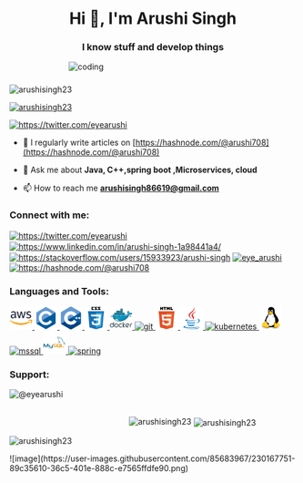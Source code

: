 <h1 align="center">Hi 👋, I'm Arushi Singh</h1>
<h3 align="center">I know stuff and develop things</h3>
<img align="right" alt="coding"  width="400" height="40" src="https://www.google.com/url?sa=i&url=https%3A%2F%2Ftenor.com%2Fview%2Fprogramming-gif-25868426&psig=AOvVaw0Qgyiul6JJ14gcBdjLNXsE&ust=1680804274223000&source=images&cd=vfe&ved=0CA8QjRxqFwoTCIC1xf-pk_4CFQAAAAAdAAAAABAJ"
<p align="left"> <img src="https://komarev.com/ghpvc/?username=arushisingh23&label=Profile%20views&color=0e75b6&style=flat" alt="arushisingh23" /> </p>

<p align="left"> <a href="https://github.com/ryo-ma/github-profile-trophy"><img src="https://github-profile-trophy.vercel.app/?username=arushisingh23" alt="arushisingh23" /></a> </p>

<p align="left"> <a href="https://twitter.com/https://twitter.com/eyearushi" target="blank"><img src="https://img.shields.io/twitter/follow/https://twitter.com/eyearushi?logo=twitter&style=for-the-badge" alt="https://twitter.com/eyearushi" /></a> </p>

- 📝 I regularly write articles on [https://hashnode.com/@arushi708](https://hashnode.com/@arushi708)

- 💬 Ask me about **Java, C++,spring boot ,Microservices, cloud**

- 📫 How to reach me **arushisingh86619@gmail.com**

<h3 align="left">Connect with me:</h3>
<p align="left">
<a href="https://twitter.com/https://twitter.com/eyearushi" target="blank"><img align="center" src="https://raw.githubusercontent.com/rahuldkjain/github-profile-readme-generator/master/src/images/icons/Social/twitter.svg" alt="https://twitter.com/eyearushi" height="30" width="40" /></a>
<a href="https://linkedin.com/in/https://www.linkedin.com/in/arushi-singh-1a98441a4/" target="blank"><img align="center" src="https://raw.githubusercontent.com/rahuldkjain/github-profile-readme-generator/master/src/images/icons/Social/linked-in-alt.svg" alt="https://www.linkedin.com/in/arushi-singh-1a98441a4/" height="30" width="40" /></a>
<a href="https://stackoverflow.com/users/https://stackoverflow.com/users/15933923/arushi-singh" target="blank"><img align="center" src="https://raw.githubusercontent.com/rahuldkjain/github-profile-readme-generator/master/src/images/icons/Social/stack-overflow.svg" alt="https://stackoverflow.com/users/15933923/arushi-singh" height="30" width="40" /></a>
<a href="https://instagram.com/eye_arushi" target="blank"><img align="center" src="https://raw.githubusercontent.com/rahuldkjain/github-profile-readme-generator/master/src/images/icons/Social/instagram.svg" alt="eye_arushi" height="30" width="40" /></a>
<a href="https://hashnode.com/https://hashnode.com/@arushi708" target="blank"><img align="center" src="https://raw.githubusercontent.com/rahuldkjain/github-profile-readme-generator/master/src/images/icons/Social/hashnode.svg" alt="https://hashnode.com/@arushi708" height="30" width="40" /></a>
</p>

<h3 align="left">Languages and Tools:</h3>
<p align="left"> <a href="https://aws.amazon.com" target="_blank" rel="noreferrer"> <img src="https://raw.githubusercontent.com/devicons/devicon/master/icons/amazonwebservices/amazonwebservices-original-wordmark.svg" alt="aws" width="40" height="40"/> </a> <a href="https://www.cprogramming.com/" target="_blank" rel="noreferrer"> <img src="https://raw.githubusercontent.com/devicons/devicon/master/icons/c/c-original.svg" alt="c" width="40" height="40"/> </a> <a href="https://www.w3schools.com/cpp/" target="_blank" rel="noreferrer"> <img src="https://raw.githubusercontent.com/devicons/devicon/master/icons/cplusplus/cplusplus-original.svg" alt="cplusplus" width="40" height="40"/> </a> <a href="https://www.w3schools.com/css/" target="_blank" rel="noreferrer"> <img src="https://raw.githubusercontent.com/devicons/devicon/master/icons/css3/css3-original-wordmark.svg" alt="css3" width="40" height="40"/> </a> <a href="https://www.docker.com/" target="_blank" rel="noreferrer"> <img src="https://raw.githubusercontent.com/devicons/devicon/master/icons/docker/docker-original-wordmark.svg" alt="docker" width="40" height="40"/> </a> <a href="https://git-scm.com/" target="_blank" rel="noreferrer"> <img src="https://www.vectorlogo.zone/logos/git-scm/git-scm-icon.svg" alt="git" width="40" height="40"/> </a> <a href="https://www.w3.org/html/" target="_blank" rel="noreferrer"> <img src="https://raw.githubusercontent.com/devicons/devicon/master/icons/html5/html5-original-wordmark.svg" alt="html5" width="40" height="40"/> </a> <a href="https://www.java.com" target="_blank" rel="noreferrer"> <img src="https://raw.githubusercontent.com/devicons/devicon/master/icons/java/java-original.svg" alt="java" width="40" height="40"/> </a> <a href="https://kubernetes.io" target="_blank" rel="noreferrer"> <img src="https://www.vectorlogo.zone/logos/kubernetes/kubernetes-icon.svg" alt="kubernetes" width="40" height="40"/> </a> <a href="https://www.linux.org/" target="_blank" rel="noreferrer"> <img src="https://raw.githubusercontent.com/devicons/devicon/master/icons/linux/linux-original.svg" alt="linux" width="40" height="40"/> </a> <a href="https://www.microsoft.com/en-us/sql-server" target="_blank" rel="noreferrer"> <img src="https://www.svgrepo.com/show/303229/microsoft-sql-server-logo.svg" alt="mssql" width="40" height="40"/> </a> <a href="https://www.mysql.com/" target="_blank" rel="noreferrer"> <img src="https://raw.githubusercontent.com/devicons/devicon/master/icons/mysql/mysql-original-wordmark.svg" alt="mysql" width="40" height="40"/> </a> <a href="https://spring.io/" target="_blank" rel="noreferrer"> <img src="https://www.vectorlogo.zone/logos/springio/springio-icon.svg" alt="spring" width="40" height="40"/> </a> </p>

<h3 align="left">Support:</h3>
<p><a href="https://ko-fi.com/@eyearushi"> <img align="left" src="https://cdn.ko-fi.com/cdn/kofi3.png?v=3" height="50" width="210" alt="@eyearushi" /></a></p><br><br>

<p><img align="left" src="https://github-readme-stats.vercel.app/api/top-langs?username=arushisingh23&show_icons=true&locale=en&layout=compact" alt="arushisingh23" /></p>

<p>&nbsp;<img align="center" src="https://github-readme-stats.vercel.app/api?username=arushisingh23&show_icons=true&locale=en" alt="arushisingh23" /></p>

<p><img align="center" src="https://github-readme-streak-stats.herokuapp.com/?user=arushisingh23&" alt="arushisingh23" /></p>
![image](https://user-images.githubusercontent.com/85683967/230167751-89c35610-36c5-401e-888c-e7565ffdfe90.png)


<!--
**Arushisingh23/Arushisingh23** is a ✨ _special_ ✨ repository because its `README.md` (this file) appears on your GitHub profile.

Here are some ideas to get you started:

- 🔭 I’m currently working on ...
- 🌱 I’m currently learning ...
- 👯 I’m looking to collaborate on ...
- 🤔 I’m looking for help with ...
- 💬 Ask me about ...
- 📫 How to reach me: ...
- 😄 Pronouns: ...
- ⚡ Fun fact: ...
-->
